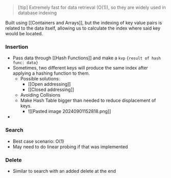 >[!tip] Extremely fast for data retrieval (O(1)), so they are widely used in database indexing 
 


Built using [[Containers and Arrays]], but the indexing of key value pairs is related to the data itself, allowing us to calculate the index where said key would be located.


### Insertion 
- Pass data through [[Hash Functions]] and make a `kvp` `{result of hash func: data}`
- Sometimes, two different keys will produce the same index after applying a hashing function to them.
	- Possible solutions:
		- [[Open addressing]]
		- [[Closed addressing]]
	- Avoiding Collisions
	- Make Hash Table bigger than needed to reduce displacement of keys.
		- ![[Pasted image 20240901152818.png]]
- 

### Search
- Best case scenario: O(1)
- May need to do linear probing if that was implemented

### Delete 
- Similar to search with an added delete at the end
